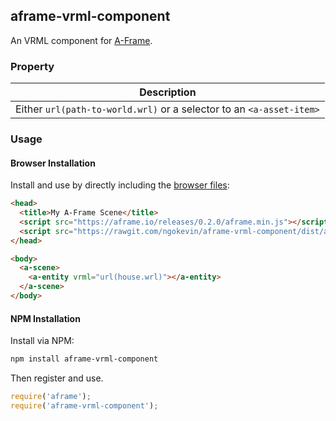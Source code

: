 ## aframe-vrml-component

An VRML component for [A-Frame](https://aframe.io).

### Property

| Description                                                          |
| --------                                                             |
| Either `url(path-to-world.wrl)` or a selector to an `<a-asset-item>` |

### Usage

#### Browser Installation

Install and use by directly including the [browser files](dist):

```html
<head>
  <title>My A-Frame Scene</title>
  <script src="https://aframe.io/releases/0.2.0/aframe.min.js"></script>
  <script src="https://rawgit.com/ngokevin/aframe-vrml-component/dist/aframe-vrml-component.min.js"></script>
</head>

<body>
  <a-scene>
    <a-entity vrml="url(house.wrl)"></a-entity>
  </a-scene>
</body>
```

#### NPM Installation

Install via NPM:

```bash
npm install aframe-vrml-component
```

Then register and use.

```js
require('aframe');
require('aframe-vrml-component');
```
